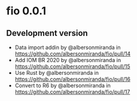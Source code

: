 # fio 0.0.1

## Development version
* Data import addin by @albersonmiranda in https://github.com/albersonmiranda/fio/pull/14
* Add IOM BR 2020 by @albersonmiranda in https://github.com/albersonmiranda/fio/pull/15
* Use Rust by @albersonmiranda in https://github.com/albersonmiranda/fio/pull/16
* Convert to R6 by @albersonmiranda in https://github.com/albersonmiranda/fio/pull/17
